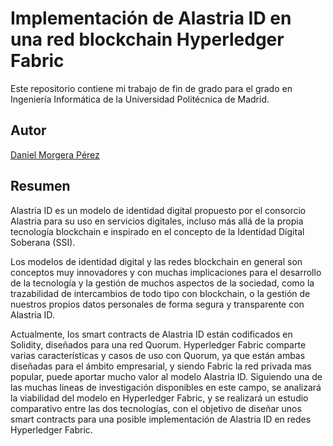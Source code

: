 # Implementación de Alastria ID en una red blockchain Hyperledger Fabric
Este repositorio contiene mi trabajo de fin de grado para el grado en Ingeniería Informática de la Universidad Politécnica de Madrid.

## Autor
[Daniel Morgera Pérez](https://www.linkedin.com/in/daniel-morgera-p%C3%A9rez-61506410b/)

## Resumen
Alastria ID es un modelo de identidad digital propuesto por el consorcio Alastria para su uso en servicios digitales, incluso más allá de la propia tecnología blockchain e inspirado en el concepto de la Identidad Digital Soberana (SSI).

Los modelos de identidad digital y las redes blockchain en general son conceptos muy innovadores y con muchas implicaciones para el desarrollo de la tecnología y la gestión de muchos aspectos de la sociedad, como la trazabilidad de intercambios de todo tipo con blockchain, o la gestión de nuestros propios datos personales de forma segura y transparente con Alastria ID.

Actualmente, los smart contracts de Alastria ID están codificados en Solidity, diseñados para una red Quorum. Hyperledger Fabric comparte varias características y casos de uso con Quorum, ya que están ambas diseñadas para el ámbito empresarial, y siendo Fabric la red privada mas popular, puede aportar mucho valor al modelo Alastria ID. Siguiendo una de las muchas lineas de investigación disponibles en este campo, se analizará la viabilidad del modelo en Hyperledger Fabric, y se realizará un estudio comparativo entre las dos tecnologías, con el objetivo de diseñar unos smart contracts para una posible implementación de Alastria ID en redes Hyperledger Fabric.